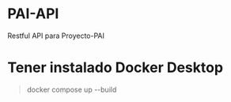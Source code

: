 # PAI-API
Restful API para Proyecto-PAI

# Tener instalado Docker Desktop
> docker compose up --build

<!-- # Instalar dependencias
npm i

# Correr el server de manera local
npm run dev -->
